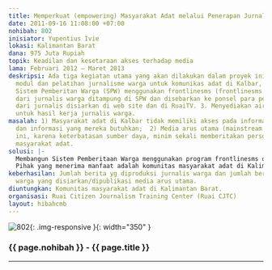 ```yaml
---
title: Memperkuat (empowering) Masyarakat Adat melalui Penerapan Jurnalis Warga
date: 2011-09-16 11:08:00 +07:00
nohibah: 802
inisiator: Yupentius Ivie
lokasi: Kalimantan Barat
dana: 975 Juta Rupiah
topik: Keadilan dan kesetaraan akses terhadap media
lama: Februari 2012 – Maret 2013
deskripsi: Ada tiga kegiatan utama yang akan dilakukan dalam proyek ini:1. Membuat
  modul dan pelatihan jurnalisme warga untuk komunikas adat di Kalbar, 2. Membangun
  Sistem Pemberitan Warga (SPW) menggunakan frontlinesms (frontlinesms.com). Berita
  dari jurnalis warga ditampung di SPW dan disebarkan ke ponsel para pelanggan. Berita
  dari jurnalis disiarkan di web site dan di RuaiTV. 3. Menyediakan airtime di RuaiTV
  untuk hasil kerja jurnalis warga.
masalah: 1) Masyarakat adat di Kalbar tidak memiliki akses pada informasi penting
  dan informasi yang mereka butuhkan;  2) Media arus utama (mainstream media) selama
  ini, karena keterbatasan sumber daya, minim sekali memberitakan persoalan yang dihadapi
  masyarakat adat.
solusi: |-
  Membangun Sistem Pemberitaan Warga menggunakan program frontlinesms dan frontlineradio. Jurnalis warga (sudah dilatih) melaporkan berita melalui sms dan berita itu disebarkan kembali ke warga umum, RuaiTV, dan web site RuaiTV.
  Pihak yang menerima manfaat adalah komunitas masyarakat adat di Kalimantan Barat.
keberhasilan: Jumlah berita yg diproduksi jurnalis warga dan jumlah berita jurnalis
  warga yang disiarkan/dipublikasi media arus utama.
diuntungkan: Komunitas masyarakat adat di Kalimantan Barat.
organisasi: Ruai Citizen Journalism Training Center (Ruai CJTC)
layout: hibahcmb
---
```


![802](/static/img/hibahcmb/802.png){: .img-responsive }{: width="350" }

### {{ page.nohibah }} - {{ page.title }}

---
